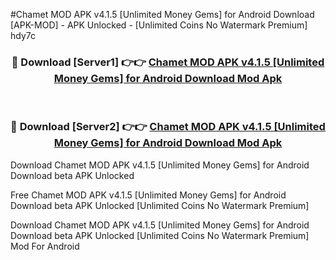#Chamet MOD APK v4.1.5 [Unlimited Money Gems] for Android Download [APK-MOD] - APK Unlocked - [Unlimited Coins No Watermark Premium] hdy7c



<div align="center">

<h3>🔴 Download [Server1] 👉👉 <a href="https://momento.my/?title=Chamet_MOD_APK_v4.1.5_[Unlimited_Money_Gems]_for_Android_Download">Chamet MOD APK v4.1.5 [Unlimited Money Gems] for Android Download Mod Apk</a></h3><br>

<h3>🔴 Download [Server2] 👉👉 <a href="https://momento.my/?title=Chamet_MOD_APK_v4.1.5_[Unlimited_Money_Gems]_for_Android_Download">Chamet MOD APK v4.1.5 [Unlimited Money Gems] for Android Download Mod Apk</a></h3>
</div>



Download Chamet MOD APK v4.1.5 [Unlimited Money Gems] for Android Download beta APK Unlocked

Free Chamet MOD APK v4.1.5 [Unlimited Money Gems] for Android Download beta APK Unlocked [Unlimited Coins No Watermark Premium]

Download Chamet MOD APK v4.1.5 [Unlimited Money Gems] for Android Download beta APK Unlocked [Unlimited Coins No Watermark Premium] Mod For Android
